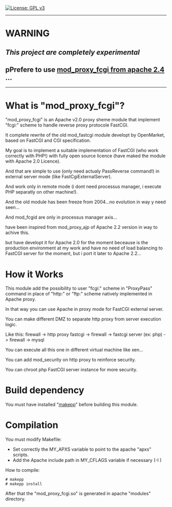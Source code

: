 [![License: GPL v3](https://img.shields.io/badge/License-GPL%20v3-blue.svg)](http://www.gnu.org/licenses/gpl-3.0)

--------

# WARNING
## _This project are completely experimental_
## pPrefere to use [mod_proxy_fcgi from apache 2.4](https://httpd.apache.org/docs/2.4/mod/mod_proxy_fcgi.html) ...

--------

# What is "mod_proxy_fcgi"?

"mod_proxy_fcgi" is an Apache v2.0 proxy sheme module that implement "fcgi:" scheme to handle reverse proxy protocole FastCGI.

It complete rewrite of the old mod_fastcgi module developt by OpenMarket, based on FastCGI and CGI specification.

My goal is to implement a suitable implementation of FastCGI (who work correctly with PHP!) with fully open source licence (have maked the module with Apache 2.0 Licence).

And that are simple to use (only need actualy PassReverse command!) in external server mode (like FastCgiExternalServer).

And work only in remote mode (i dont need processus manager, i execute PHP separatly on other machine!).

And the old module has been freeze from 2004...no evolution in way y need seen...

And mod_fcgid are only in processus manager axis...

have been inspired from mod_proxy_ajp of Apache 2.2 version in way to achive this.

but have developt it for Apache 2.0 for the moment beceause is the production environment at my work and have no need of load balancing to FastCGI server for the moment, but i port it later to Apache 2.2...

# How it Works

This module add the possibility to user "fcgi:" scheme in "ProxyPass" command in place of "http:" or "ftp:" scheme natively implemented in Apache proxy.

In that way you can use Apache in proxy mode for FastCGI external server.

You can make different DMZ to separate http proxy from server execution logic.

Like this:
firewall -> http proxy fastcgi -> firewall -> fastcgi server (ex: php) -> firewall -> mysql

You can execute all this one in different virtual machine like xen...

You can add mod_security on http proxy to reinforce security.

You can chroot php FastCGI server instance for more security.

# Build dependency

You must have installed "[makepp](http://makepp.sourceforge.net/)" before building this module.

# Compilation

You must modify Makefile:
- Set correctly the MY_APXS variable to point to the apache "apxs" scripts.
- Add the Apache include path  in MY_CFLAGS variable if necessary (-I <apache includes path>)

How to compile:

    # makepp
    # makepp install


After that the "mod_proxy_fcgi.so" is generated in apache "modules" directory.
